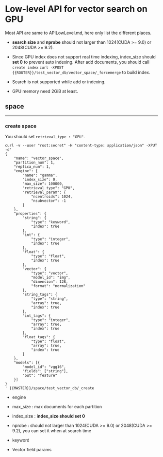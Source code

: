 # Low-level API for vector search on GPU

Most API are same to APILowLevel.md, here only list the different places.
* **search size** and **nprobe** should not larger than 1024(CUDA >= 9.0) or 2048(CUDA >= 9.2).
* Since GPU index does not support real time indexing, index_size should **set 0** to prevent auto indexing. After add documents, you should call `create index` `curl -XPOST {{ROUTER}}/test_vector_db/vector_space/_forcemerge` to build index.

* Search is not supported while add or indexing.
* GPU memory need 2GiB at least.

## space

----

### create space

You should set `retrieval_type : "GPU"`.

````$xslt
curl -v --user "root:secret" -H "content-type: application/json" -XPUT -d'
{
	"name": "vector_space",
	"partition_num": 1,
	"replica_num": 1,
	"engine": {
		"name": "gamma",
		"index_size": 0,
		"max_size": 100000,
        "retrieval_type": "GPU",
		"retrieval_param": {
			"ncentroids": 1024,
			"nsubvector": -1
		}
	},
	"properties": {
		"string": {
			"type": "keyword",
			"index": true
		},
		"int": {
			"type": "integer",
			"index": true
		},
		"float": {
			"type": "float",
			"index": true
		},
		"vector": {
			"type": "vector",
			"model_id": "img",
			"dimension": 128,
			"format": "normalization"
		},
		"string_tags": {
			"type": "string",
			"array": true,
			"index": true
		},
		"int_tags": {
			"type": "integer",
			"array": true,
			"index": true
		},
		"float_tags": {
			"type": "float",
			"array": true,
			"index": true
		}
	},
	"models": [{
		"model_id": "vgg16",
		"fields": ["string"],
		"out": "feature"
	}]
}
' {{MASTER}}/space/test_vector_db/_create
````

* engine
* max_size : max documents for each partition
* index_size : **index_size should set 0**
* nprobe : should not larger than 1024(CUDA >= 9.0) or 2048(CUDA >= 9.2), you can set it when at search time
* keyword

* Vector field params
